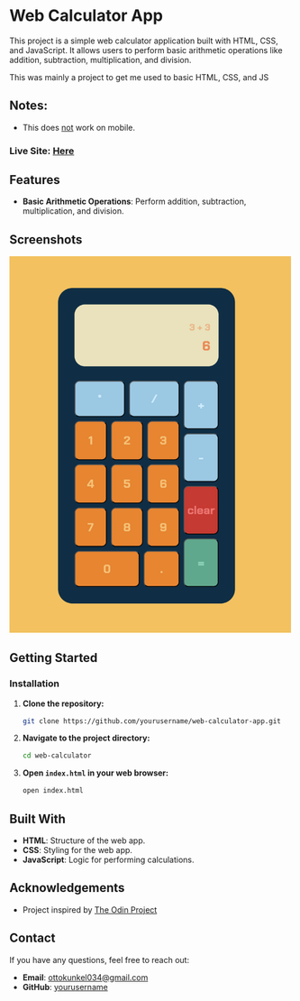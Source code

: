 # Web Calculator App

This project is a simple web calculator application built with HTML, CSS, and JavaScript. It allows users to perform basic arithmetic operations like addition, subtraction, multiplication, and division.

This was mainly a project to get me used to basic HTML, CSS, and JS

## Notes:
  - This does <u>not</u> work on mobile.

### Live Site: [Here](https://ottokunkel.github.io/web-calculator/)

## Features

- **Basic Arithmetic Operations**: Perform addition, subtraction, multiplication, and division.

## Screenshots

<img src="./img/calculator.png" alt="Calculator Screenshot" width="500">


## Getting Started

### Installation

1. **Clone the repository:**

    ```sh
    git clone https://github.com/yourusername/web-calculator-app.git
    ```

2. **Navigate to the project directory:**

    ```sh
    cd web-calculator
    ```

3. **Open `index.html` in your web browser:**

    ```sh
    open index.html
    ```


## Built With

- **HTML**: Structure of the web app.
- **CSS**: Styling for the web app.
- **JavaScript**: Logic for performing calculations.

## Acknowledgements

- Project inspired by [The Odin Project](https://www.theodinproject.com/)

## Contact

If you have any questions, feel free to reach out:

- **Email**: ottokunkel034@gmail.com 
- **GitHub**: [yourusername](https://github.com/ottokunkel)
